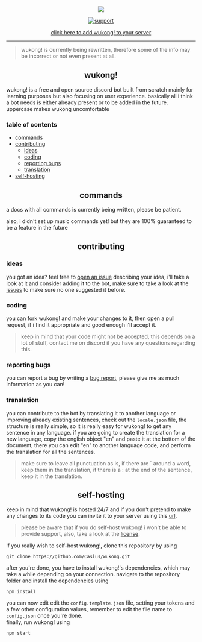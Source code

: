 <div align="center">
<img src='https://i.imgur.com/pJtXd5a.png'><br>

[![support](https://i.imgur.com/OgeQcJ2.png)](https://discord.gg/dHmF3nGntv)<br>

<a href="https://discord.com/oauth2/authorize?client_id=819316891062763540&scope=bot&permissions=4050113">click here to add wukong! to your server</a>     

</div>

---

> wukong! is currently being rewritten, therefore some of the info may be incorrect or not even present at all.

<h2 align="center">wukong!</h2>

wukong! is a free and open source discord bot built from scratch mainly for learning purposes but also focusing on user experience. basically all i think a bot needs is either already present or to be added in the future. uppercase makes wukong uncomfortable

<h3>table of contents</h3>

- [commands](#commands)
- [contributing](#contributing)
    - [ideas](#ideas)
    - [coding](#coding)
    - [reporting bugs](#reporting-bugs)
    - [translation](#translation)
- [self-hosting](#self-hosting) 

<h2 align="center">commands</h2>

a docs with all commands is currently being written, please be patient.

also, i didn't set up music commands yet! but they are 100% guaranteed to be a feature in the future

<h2 align="center">contributing</h2>

### ideas

you got an idea? feel free to [open an issue](https://github.com/Caslus/wukong/issues/new) describing your idea, i'll take a look at it and consider adding it to the bot, make sure to take a look at the [issues](https://github.com/Caslus/wukong/issues/) to make sure no one suggested it before.

### coding

you can [fork](https://github.com/Caslus/wukong/fork) wukong! and make your changes to it, then open a pull request, if i find it appropriate and good enough i'll accept it.

> keep in mind that your code might not be accepted, this depends on a lot of stuff, contact me on discord if you have any questions regarding this.

### reporting bugs

you can report a bug by writing a [bug report](https://github.com/Caslus/wukong/issues/new?assignees=Caslus&labels=bug&template=bug-report.md&title=%5Bbug%5D), please give me as much information as you can!

### translation

you can contribute to the bot by translating it to another language or improving already existing sentences, check out the `locale.json` file, the structure is really simple, so it is really easy for wukong! to get any sentence in any language. if you are going to create the translation for a new language, copy the english object "en" and paste it at the bottom of the document, there you can edit "en" to another language code, and perform the translation for all the sentences.

> make sure to leave all punctuation as is, if there are ` around a word, keep them in the translation, if there is a : at the end of the sentence, keep it in the translation.

<h2 align="center">self-hosting</h2>

keep in mind that wukong! is hosted 24/7 and if you don't pretend to make any changes to its code you can invite it to your server using this <a href="https://discord.com/oauth2/authorize?client_id=819316891062763540&scope=bot&permissions=4050113">url</a>.<br>

> please be aware that if you do self-host wukong! i won't be able to provide support, also, take a look at the [license](https://github.com/Caslus/wukong/blob/main/LICENSE).

if you really wish to self-host wukong!, clone this repository by using

    git clone https://github.com/Caslus/wukong.git

after you're done, you have to install wukong!'s dependencies, which may take a while depending on your connection. navigate to the repository folder and install the dependencies using

    npm install

you can now edit edit the `config.template.json` file, setting your tokens and a few other configuration values, remember to edit the file name to `config.json` once you're done.<br>
finally, run wukong! using

    npm start
